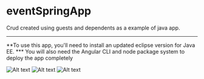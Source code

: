 # eventSpringApp
Crud created using guests and dependents as a example of java app.


--------

**To use this app, you'll need to install an updated eclipse version for Java EE. 
*** You will also need the Angular CLI and node package system to deploy the app completely 



![Alt text](https://user-images.githubusercontent.com/39165280/75164963-638ca680-5700-11ea-99d1-91600f946a31.PNG?raw=true "landing")
![Alt text](https://user-images.githubusercontent.com/39165280/75164960-625b7980-5700-11ea-92ea-bd99a3559c59.PNG?raw=true "datepicker")
![Alt text](https://user-images.githubusercontent.com/39165280/75164965-638ca680-5700-11ea-96c0-007c17f3ea74.PNG?raw=true "telaConv")



